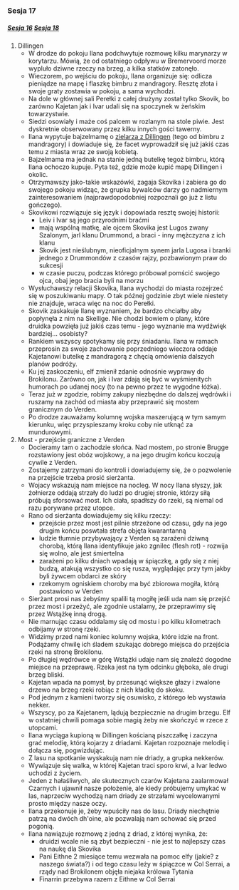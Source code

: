 ### Sesja 17
##### [Sesja 16](#sesja-16) [Sesja 18](#sesja-18)
1. Dillingen
    - W drodze do pokoju Ilana podchwytuje rozmowę kilku marynarzy w korytarzu. Mówią, że od ostatniego odpływu w Bremervoord morze wypluło dziwne rzeczy na brzeg, a kilka statków zatonęło.
    - Wieczorem, po wejściu do pokoju, Ilana organizuje się: odlicza pieniądze na mapę i flaszkę bimbru z mandragory. Resztę złota i swoje graty zostawia w pokoju, a sama wychodzi.
    - Na dole w głównej sali Perełki z całej drużyny został tylko Skovik, bo zarówno Kajetan jak i Ivar udali się na spoczynek w żeńskim towarzystwie. 
    - Siedzi osowiały i maże coś palcem w rozlanym na stole piwie. Jest dyskretnie obserwowany przez kilku innych gości tawerny.
    - Ilana wypytuje bajzelmamę o [zielarza z Dillingen](Regis) (tego od bimbru z mandragory) i dowiaduje się, że facet wyprowadził się już jakiś czas temu z miasta wraz ze swoją kobietą. 
    - Bajzelmama ma jednak na stanie jedną butelkę tegoż bimbru, którą Ilana ochoczo kupuje. Pyta też, gdzie może kupić mapę Dillingen i okolic. 
    - Otrzymawszy jako-takie wskazówki, zagaja Skovika i zabiera go do swojego pokoju widząc, że grupka bywalców darzy go nadmiernym zainteresowaniem (najprawdopodobniej rozpoznali go już z listu gończego).
    - Skovikowi rozwiązuje się język i dopowiada resztę swojej historii: 
        - Leiv i Ivar są jego przyrodnimi braćmi
        - mają wspólną matkę, ale ojcem Skovika jest Lugos zwany Szalonym, jarl klanu Drummond, a braci - inny mężczyzna z ich klanu 
        - Skovik jest nieślubnym, nieoficjalnym synem jarla Lugosa i branki jednego z Drummondów z czasów rajzy, pozbawionym praw do sukcesji
        - w czasie puczu, podczas którego próbował pomścić swojego ojca, obaj jego bracia byli na morzu 
    - Wysłuchawszy relacji Skovika, Ilana wychodzi do miasta rozejrzeć się w poszukiwaniu mapy. O tak późnej godzinie zbyt wiele niestety nie znajduje, wraca więc na noc do Perełki.
    - Skovik zaskakuje Ilanę wyznaniem, że bardzo chciałby aby popłynęła z nim na Skellige. Nie chodzi bowiem o plany, które druidka powzięła już jakiś czas temu - jego wyznanie ma wydźwięk bardziej... osobisty?
    - Rankiem wszyscy spotykamy się przy śniadaniu. Ilana w ramach przeprosin za swoje zachowanie poprzedniego wieczora oddaje Kajetanowi butelkę z mandragorą z chęcią omówienia dalszych planów podróży. 
    - Ku jej zaskoczeniu, elf zmienił zdanie odnośnie wyprawy do Brokilonu. Zarówno on, jak i Ivar zdają się być w wyśmienitych humorach po udanej nocy (to na pewno przez te wygodne łóżka).
    - Teraz już w zgodzie, robimy zakupy niezbędne do dalszej wędrówki i ruszamy na zachód od miasta aby przeprawić się mostem granicznym do Verden. 
    - Po drodze zauważamy kolumnę wojska maszerującą w tym samym kierunku, więc przyspieszamy kroku coby nie utknąć za mundurowymi.
2. Most - przejście graniczne z Verden
    - Docieramy tam o zachodzie słońca. Nad mostem, po stronie Brugge rozstawiony jest obóz wojskowy, a na jego drugim końcu koczują cywile z Verden. 
    - Zostajemy zatrzymani do kontroli i dowiadujemy się, że o pozwolenie na przejście trzeba prosić sierżanta. 
    - Wojacy wskazują nam miejsce na nocleg. W nocy Ilana słyszy, jak żołnierze oddają strzały do ludzi po drugiej stronie, którzy siłą próbują sforsować most. Ich ciała, spadłszy do rzeki, są niemal od razu porywane przez utopce.
    - Rano od sierżanta dowiadujemy się kilku rzeczy:
        - przejście przez most jest pilnie strzeżone od czasu, gdy na jego drugim końcu poswtała strefa objęta kwarantanną
        - ludzie tłumnie przybywający z Verden są zarażeni dziwną chorobą, którą Ilana identyfikuje jako zgnilec (flesh rot) - rozwija się wolno, ale jest śmiertelna
        - zarażeni po kilku dniach wpadają w śpiączkę, a gdy się z niej budzą, atakują wszystko co się rusza, wyglądając przy tym jakby byli żywcem obdarci ze skóry 
        - rzekomym ogniskiem choroby ma być zbiorowa mogiła, którą postawiono w Verden
    - Sierżant prosi nas żebyśmy spalili tą mogiłę jeśli uda nam się przejść przez most i przeżyć, ale zgodnie ustalamy, że przeprawimy się przez Wstążkę inną drogą.
    - Nie marnując czasu oddalamy się od mostu i po kilku kilometrach odbijamy w stronę rzeki. 
    - Widzimy przed nami koniec kolumny wojska, które idzie na front. Podążamy chwilę ich śladem szukając dobrego miejsca do przejścia rzeki na stronę Brokilonu.
    - Po długiej wędrówce w górę Wstążki udaje nam się znaleźć dogodne miejsce na przeprawę. Rzeka jest na tym odcinku głęboka, ale drugi brzeg bliski. 
    - Kajetan wpada na pomysł, by przesunąć większe głazy i zwalone drzewo na brzeg rzeki robiąc z nich kładkę do skoku. 
    - Pod jednym z kamieni tworzy się osuwisko, z którego łeb wystawia nekker.
    - Wszyscy, po za Kajetanem, lądują bezpiecznie na drugim brzegu. Elf w ostatniej chwili pomaga sobie magią żeby nie skończyć w rzece z utopcami.
    - Ilana wyciąga kupioną w Dillingen kościaną piszczałkę i zaczyna grać melodię, którą kojarzy z driadami. Kajetan rozpoznaje melodię i dołącza się, pogwizdując.
    - Z lasu na spotkanie wyskakują nam nie driady, a grupka nekkerów.
    - Wywiązuje się walka, w której Kajetan traci sporo krwi, a Ivar ledwo uchodzi z życiem.
    - Jeden z hałaśliwych, ale skutecznych czarów Kajetana zaalarmował Czarnych i ujawnił nasze położenie, ale kiedy próbujemy umykać w las, naprzeciw wychodzą nam driady ze strzałami wycelowanymi prosto między nasze oczy.
    - Ilana przekonuje je, żeby wpuściły nas do lasu. Driady niechętnie patrzą na dwóch dh'oine, ale pozwalają nam schować się przed pogonią.
    - Ilana nawiązuje rozmowę z jedną z driad, z której wynika, że:
        - druidzi wcale nie są zbyt bezpieczni - nie jest to najlepszy czas na naukę dla Skovika
        - Pani Eithne 2 miesiące temu wezwała na pomoc elfy (jakie? z naszego świata?) i od tego czasu leży w śpiączce w Col Serrai, a rządy nad Brokilonem objęła niejaka królowa Tytania
        - Finarrin przebywa razem z Eithne w Col Serrai

